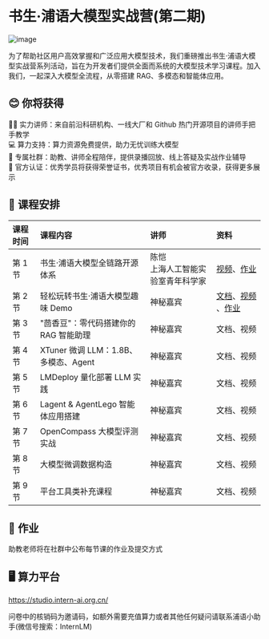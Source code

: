 # 书生·浦语大模型实战营(第二期)


![image](https://github.com/InternLM/Tutorial/assets/25839884/b15c1ce3-966e-4cd9-a425-db70d90218e0)


为了帮助社区用户高效掌握和广泛应用大模型技术，我们重磅推出书生·浦语大模型实战营系列活动，旨在为开发者们提供全面而系统的大模型技术学习课程。加入我们，一起深入大模型全流程，从零搭建 RAG、多模态和智能体应用。


## 😊 你将获得

👨‍🏫 实力讲师：来自前沿科研机构、一线大厂和 Github 热门开源项目的讲师手把手教学  
💻 算力支持：算力资源免费提供，助力无忧训练大模型  
💬 专属社群：助教、讲师全程陪伴，提供录播回放、线上答疑及实战作业辅导  
📜 官方认证：优秀学员将获得荣誉证书，优秀项目有机会被官方收录，获得更多展示  

## 📅 课程安排

|课程时间|课程内容|讲师|资料|
|:-----|:----|:----|:-----|
|第 1 节|书生·浦语大模型全链路开源体系 |陈恺 </br>上海人工智能实验室青年科学家|[视频](https://www.bilibili.com/video/BV1Vx421X72D/)、[作业](./helloworld/internlm2.md)|
|第 2 节|轻松玩转书生·浦语大模型趣味 Demo|神秘嘉宾| [文档](./helloworld/hello_world.md)、[视频](https://www.bilibili.com/video/BV1AH4y1H78d/) 、[作业](./helloworld/homework.md)|
|第 3 节|"茴香豆"：零代码搭建你的 RAG 智能助理	|神秘嘉宾| 文档、视频|
|第 4 节|XTuner 微调 LLM：1.8B、多模态、Agent	|神秘嘉宾| 文档、视频 |
|第 5 节|LMDeploy 量化部署 LLM 实践 | 神秘嘉宾 | 文档、视频 |
|第 6 节|Lagent & AgentLego 智能体应用搭建	|神秘嘉宾| 文档、视频 |
|第 7 节|OpenCompass 大模型评测实战	|神秘嘉宾| 文档、视频  |
|第 8 节|大模型微调数据构造	|神秘嘉宾| 文档、视频  |
|第 9 节|平台工具类补充课程	| 神秘嘉宾 | 文档、视频  |


## 📝 作业

助教老师将在社群中公布每节课的作业及提交方式

## 🖥️ 算力平台

https://studio.intern-ai.org.cn/

问卷中的核销码为邀请码，如额外需要充值算力或者其他任何疑问请联系浦语小助手(微信号搜索：InternLM)
